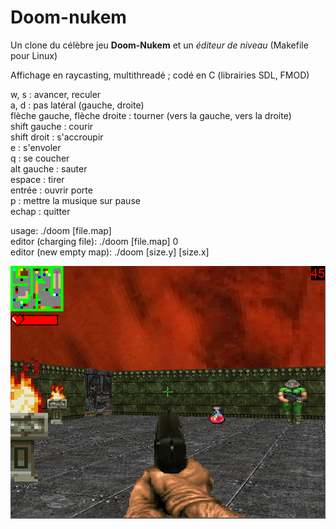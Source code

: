 # Doom-nukem

Un clone du célèbre jeu **Doom-Nukem** et un *éditeur de niveau* (Makefile pour Linux)

Affichage en raycasting, multithreadé ; codé en C (librairies SDL, FMOD)

w, s : avancer, reculer  
a, d : pas latéral (gauche, droite)  
flèche gauche, flèche droite : tourner (vers la gauche, vers la droite)  
shift gauche : courir  
shift droit : s'accroupir  
e : s'envoler  
q : se coucher  
alt gauche : sauter  
espace : tirer  
entrée : ouvrir porte  
p : mettre la musique sur pause  
echap : quitter


usage: ./doom [file.map]  
editor (charging file): ./doom [file.map] 0  
editor (new empty map): ./doom [size.y] [size.x]

![Screenshot](https://github.com/BretzelLudique/doom/blob/master/screenshot.png "Screenshot de Doom-Nukem")
